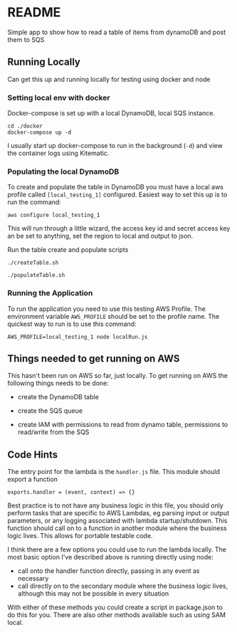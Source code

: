# README
Simple app to show how to read a table of items from dynamoDB and post them to SQS

  

## Running Locally

Can get this up and running locally for testing using docker and node

### Setting local env with docker

Docker-compose is set up with a local DynamoDB, local SQS instance.

```
cd ./docker
docker-compose up -d
```
I usually start up docker-compose to run in the background (`-d`) and view the container logs using Kitematic.

### Populating the local DynamoDB  

To create and populate the table in DynamoDB you must have a local aws profile called `[local_testing_1]` configured.  Easiest way to set this up is to run the command:

 `aws configure local_testing_1` 
 
 This will run through a little wizard, the access key id and secret access key an be set to anything, set the region to local and output to json.

Run the table create and populate scripts

`./createTable.sh`

`./populateTable.sh`

  
 ### Running the Application
To run the application you need to use this testing AWS Profile.  The environment variable `AWS_PROFILE` should be set to the profile name.  The quickest way to run is to use this command:

`AWS_PROFILE=local_testing_1 node localRun.js`

## Things needed to get running on AWS
This hasn't been run on AWS so far, just locally.  To get running on AWS the following things needs to be done:

- create the DynamoDB table

- create the SQS queue

- create IAM with permissions to read from dynamo table, permissions to read/write from the SQS


## Code Hints
The entry point for the lambda is the `handler.js` file.  This module should export a function 

`exports.handler = (event, context) => {}`

Best practice is to not have any business logic in this file, you should only perform tasks that are specific to AWS Lambdas, eg parsing input or output parameters, or any logging associated with lambda startup/shutdown.  This function should call on to a function in another module where the business logic lives.  This allows for portable testable code.

I think there are a few options you could use to run the lambda locally.  The most basic option I've described above is running directly using node:
 - call onto the handler function directly, passing in any event as necessary
 - call directly on to the secondary module where the business logic lives, although this may not be possible in every situation

With either of these methods you could create a script in package.json to do this for you.  There are also other methods available such as using SAM local.